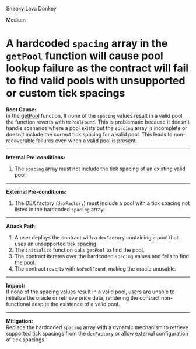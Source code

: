 Sneaky Lava Donkey

Medium

# A hardcoded `spacing` array in the `getPool` function will cause pool lookup failure as the contract will fail to find valid pools with unsupported or custom tick spacings

**Root Cause:**  
In the [getPool](https://github.com/sherlock-audit/2024-12-plaza-finance/blob/main/plaza-evm/src/BondOracleAdapter.sol#L120-L138) function, If none of the `spacing` values result in a valid pool, the function reverts with `NoPoolFound`. This is problematic because it doesn't handle scenarios where a pool exists but the `spacing` array is incomplete or doesn't include the correct tick spacing for a valid pool. This leads to non-recoverable failures even when a valid pool is present.

---

**Internal Pre-conditions:**  
1. The `spacing` array must not include the tick spacing of an existing valid pool.  

---

**External Pre-conditions:**  
1. The DEX factory (`dexFactory`) must include a pool with a tick spacing not listed in the hardcoded `spacing` array.  

---

**Attack Path:**  
1. A user deploys the contract with a `dexFactory` containing a pool that uses an unsupported tick spacing.  
2. The `initialize` function calls `getPool` to find the pool.  
3. The contract iterates over the hardcoded `spacing` values and fails to find the pool.  
4. The contract reverts with `NoPoolFound`, making the oracle unusable.  

---

**Impact:**  
If none of the spacing values result in a valid pool, users are unable to initialize the oracle or retrieve price data, rendering the contract non-functional despite the existence of a valid pool.

---

**Mitigation:**  
Replace the hardcoded `spacing` array with a dynamic mechanism to retrieve supported tick spacings from the `dexFactory` or allow external configuration of tick spacings.  